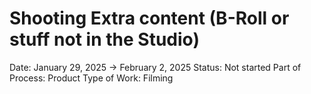 # Shooting Extra content (B-Roll or stuff not in the Studio)

Date: January 29, 2025 → February 2, 2025
Status: Not started
Part of Process: Product
Type of Work: Filming